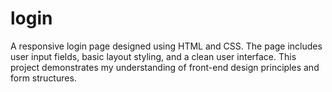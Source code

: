 # login
 A responsive login page designed using HTML and CSS. The page includes user input fields, basic layout styling, and a clean user interface. This project demonstrates my understanding of front-end design principles and form structures.
